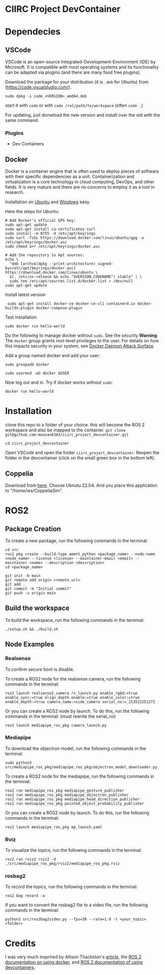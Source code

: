 # CIIRC Project DevContainer

# Dependecies

## VSCode

VSCode is an open-source Integrated-Development-Environment (IDE) by Microsoft. It is
compatible with most operating systems and its functionality can be adapted via plugins 
(and there are many food free plugins).

Download the package for your distribution (it is `.deb` for Ubuntu) from 
(https://code.visualstudio.com/).

```console
sudo dpkg -i code_<VERSION>_amd64.deb
```
start it with `code` or with `code /rel/path/to/workspace` (often `code .`)

For updating, just donwload the new version and install over the old with the same command.

### Plugins

- Dev Containers

## Docker

Docker is a container engine that is often used to deploy pieces of software with their specific 
dependencies as a unit. Containerization and virtualization is a core technology in cloud computing,
DevOps, and other fields. It is very mature and there are no concerns to employ it as a tool in 
research.

Installation on [Ubuntu](https://docs.docker.com/engine/install/ubuntu/#install-using-the-repository)
 and [Windows](https://docs.docker.com/desktop/install/windows-install/) easy.

Here the steps for Ubuntu: 

```console
# Add Docker's official GPG key:
sudo apt-get update
sudo apt-get install ca-certificates curl
sudo install -m 0755 -d /etc/apt/keyrings
sudo curl -fsSL https://download.docker.com/linux/ubuntu/gpg -o /etc/apt/keyrings/docker.asc
sudo chmod a+r /etc/apt/keyrings/docker.asc

# Add the repository to Apt sources:
echo \
  "deb [arch=$(dpkg --print-architecture) signed-by=/etc/apt/keyrings/docker.asc] https://download.docker.com/linux/ubuntu \
  $(. /etc/os-release && echo "$VERSION_CODENAME") stable" | \
  sudo tee /etc/apt/sources.list.d/docker.list > /dev/null
sudo apt-get update
```

Install latest version
```console
 sudo apt-get install docker-ce docker-ce-cli containerd.io docker-buildx-plugin docker-compose-plugin
```

Test installation
```console
sudo docker run hello-world
```

Do the following to manage docker without `sudo`. See the security **Warning**
The `docker` group grants root-level privileges to the user. For details on how this impacts security in your system, see [Docker Daemon Attack Surface](https://docs.docker.com/engine/security/#docker-daemon-attack-surface).

Add a group named docker and add your user:
```console
sudo groupadd docker
```
```console
sudo usermod -aG docker $USER
```
Now log out and in. Try if docker works without `sudo`:
```console
docker run hello-world
```

# Installation

clone this repo to a folder of your choice. this will become the ROS 2 workspace and also be mapped to the container.
`git clone git@github.com:moosan6363/ciirc_project_devcontainer.git`

`cd ciirc_project_devcontainer`


Open VSCode and open the folder `ciirc_project_devcontainer`. Reopen the folder in the devcontainer (click on the small green box in the bottom left).

## Coppelia
Download from [here](https://coppeliarobotics.com/#download). Choose Ubnutu 22.04. 
And you place this application to "/home/ws/CoppeliaSim". 

# ROS2

## Package Creation
To create a new package, run the following commands in the terminal:

```console
cd src
ros2 pkg create --build-type ament_python <package_name> --node-name <node_name> --license <license> --maintainer-email <email> --maintainer <name> --description <description>
cd <package_name>

git init -b main
git remote add origin <remote_url>
git add .
git commit -m "Initial commit"
git push -u origin main
```

## Build the workspace
To build the workspace, run the following commands in the terminal:
  
```console
./setup.sh && ./build.sh
```

## Node Examples

### Realsense
To confirm secure boot is disable. 

To create a ROS2 node for the realsense camera, run the following commands in the terminal:

```console
ros2 launch realsense2_camera rs_launch.py enable_rgbd:=true enable_sync:=true align_depth.enable:=true enable_color:=true enable_depth:=true camera_name:=side_camera serial_no:=_213522251272
```

Or you can create a ROS2 node by launch. To do this, run the following commands in the terminal:
(must rewrite the serial_no)

```console
ros2 launch mediapipe_ros_pkg camera_launch.py
```


### Mediapipe
To download the objectron model, run the following commands in the terminal:

```console
sudo python3 src/mediapipe_ros_pkg/mediapipe_ros_pkg/objectron_model_downloader.py
```

To create a ROS2 node for the mediapipe, run the following commands in the terminal:

```console
ros2 run mediapipe_ros_pkg mediapipe_gesture_publisher
ros2 run mediapipe_ros_pkg mediapipe_objectron_publisher
ros2 run mediapipe_ros_pkg mediapipe_head_direction_publisher
ros2 run mediapipe_ros_pkg pointed_object_probability_publisher
```

Or you can create a ROS2 node by launch. To do this, run the following commands in the terminal:

```console
ros2 launch mediapipe_ros_pkg mp_launch.yaml
```

### Rviz
To visualize the topics, run the following commands in the terminal:

```console
ros2 run rviz2 rviz2 -d ./src/mediapipe_ros_pkg/rviz2/mediapipe_ros_pkg.rviz
```

### rosbag2
To record the topics, run the following commands in the terminal:

```console
ros2 bag record -a
```

If you want to convert the rosbag2 file to a video file, run the following commands in the terminal:

```console
python3 src/ros2bag2video.py --fps=30 --rate=1.0 -t <your_topic> <folder>
```

# Credits
I was very much insprired by Allison Thackston's [article](https://www.allisonthackston.com/articles/docker-development.html), 
the [ROS 2 documentation on using docker](https://docs.ros.org/en/humble/How-To-Guides/Run-2-nodes-in-single-or-separate-docker-containers.html#),
and [ROS 2 documentation of using devcontainers](https://docs.ros.org/en/humble/How-To-Guides/Setup-ROS-2-with-VSCode-and-Docker-Container.html).

